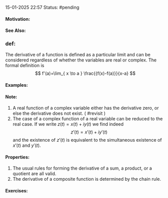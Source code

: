 15-01-2025 22:57
Status: #pending
#### Motivation:
#### See Also:
### def:
The derivative of a function is defined as a particular limit and can be considered regardless of whether the variables are real or complex. The formal definition is $$
f'(a)=\lim_{ x \to a } \frac{{f(x)-f(a)}}{x-a}
$$ 
#### Examples:
#### Note:
1. A real function of a complex variable either has the derivative zero, or else the derivative does not exist. ( #revisit )
2. The case of a complex function of a real variable can be reduced to the real case. If we write $z(t)=x(t)+iy(t)$ we find indeed $$
z'(t)=x'(t)+iy'(t)
$$
	and the existence of $z'(t)$ is equivalent to the simultaneous existence of $x'(t)\text{ and }y'(t)$.
#### Properties:
1. The usual rules for forming the derivative of a sum, a product, or a quotient are all valid. 
2. The derivative of a composite function is determined by the chain rule.

#### Exercises: